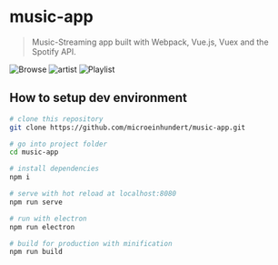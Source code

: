 # music-app

> Music-Streaming app built with Webpack, Vue.js, Vuex and the Spotify API.

![Browse](src/assets/images/showcase1.jpg)
![artist](src/assets/images/showcase2.jpg)
![Playlist](src/assets/images/showcase3.jpg)

## How to setup dev environment

``` bash
# clone this repository
git clone https://github.com/microeinhundert/music-app.git

# go into project folder
cd music-app

# install dependencies
npm i

# serve with hot reload at localhost:8080
npm run serve

# run with electron
npm run electron

# build for production with minification
npm run build
```
